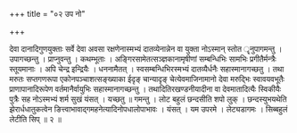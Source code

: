 +++
title = "०२ उप नो"

+++

देवा दानादिगुणयुक्ताः सर्वे देवा अवसा रक्षणेनास्मभ्यं दातव्येनान्नेन वा युक्ता नोऽस्मान् स्तोत ॄनुपागमन्तु । उपागच्छन्तु । प्राप्नुवन्तु । कथम्भूताः । अङ्गिरसामेतत्सञ्ज्ञकानामृषीणां सम्बन्धिभिः सामभिः प्रगीतैर्मन्त्रैः स्तूयमानाः । अपि चेन्द्र इन्द्रियैः । धननामैतत् । स्वसम्बन्धिभिरस्मभ्यं दातव्यैर्धनैः सहास्मानागच्छतु । तथा मरुतः सप्तगणरूपा एकोनपञ्चाशत्सङ्ख्याका ईदृङ् चान्यादृङ् चेत्येवमाजिनामानो देवा मरुद्भिः स्वावयवभूतैः प्राणापानादिरूपेण वर्तमानैर्वायुभिः सहास्मानागच्छन्तु । तथादितिरखण्डनीयादीना वा देवमातादित्यैः स्विकीयैः पुत्रैः सह नोऽस्मभ्यं शर्म सुखं यंसत् । यच्छतु ॥ गमन्तु । लोट बहुलं छन्दसीति शपो लुक् । छन्दस्युभयथेति झेरार्धधातुकत्वेन ङित्त्वाभावाद्गमहनेत्यादिनोपधालोपाभावः । यंसत् । यम उपरमे । लेट्यडागमः । सिब्बहुलं लेटीति सिप् ॥ २ ॥